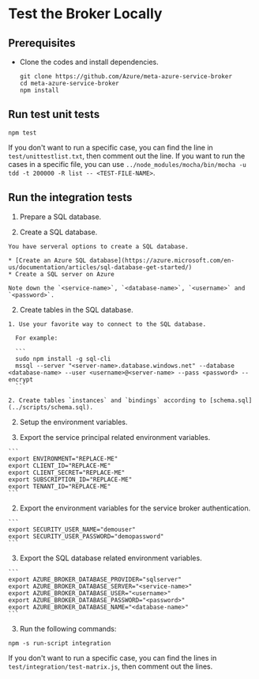 # Test the Broker Locally

## Prerequisites

* Clone the codes and install dependencies.

  ```
  git clone https://github.com/Azure/meta-azure-service-broker
  cd meta-azure-service-broker
  npm install
  ```

## Run test unit tests

```
npm test
```

If you don't want to run a specific case, you can find the line in `test/unittestlist.txt`, then comment out the line.
If you want to run the cases in a specific file, you can use `../node_modules/mocha/bin/mocha -u tdd -t 200000 -R list -- <TEST-FILE-NAME>`.

## Run the integration tests

1. Prepare a SQL database.

  1. Create a SQL database.

    You have serveral options to create a SQL database.

    * [Create an Azure SQL database](https://azure.microsoft.com/en-us/documentation/articles/sql-database-get-started/)
    * Create a SQL server on Azure

    Note down the `<service-name>`, `<database-name>`, `<username>` and `<password>`.

  2. Create tables in the SQL database.

    1. Use your favorite way to connect to the SQL database.

      For example:

      ```
      sudo npm install -g sql-cli
      mssql --server "<server-name>.database.windows.net" --database <database-name> --user <username>@<server-name> --pass <password> --encrypt
      ```

    2. Create tables `instances` and `bindings` according to [schema.sql](../scripts/schema.sql).

2. Setup the environment variables.

  1. Export the service principal related environment variables.

    ```
    export ENVIRONMENT="REPLACE-ME"
    export CLIENT_ID="REPLACE-ME"
    export CLIENT_SECRET="REPLACE-ME"
    export SUBSCRIPTION_ID="REPLACE-ME"
    export TENANT_ID="REPLACE-ME"
    ```

  2. Export the environment variables for the service broker authentication.

    ```
    export SECURITY_USER_NAME="demouser"
    export SECURITY_USER_PASSWORD="demopassword"
    ```

  3. Export the SQL database related environment variables.

    ```
    export AZURE_BROKER_DATABASE_PROVIDER="sqlserver"
    export AZURE_BROKER_DATABASE_SERVER="<service-name>"
    export AZURE_BROKER_DATABASE_USER="<username>"
    export AZURE_BROKER_DATABASE_PASSWORD="<password>"
    export AZURE_BROKER_DATABASE_NAME="<database-name>"
    ```

3. Run the following commands:

  ```
  npm -s run-script integration
  ```

If you don't want to run a specific case, you can find the lines in `test/integration/test-matrix.js`, then comment out the lines.
